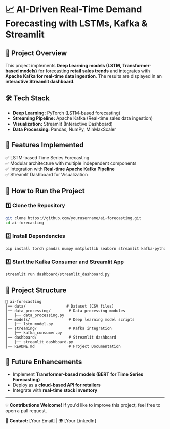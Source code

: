 # 📈 AI-Driven Real-Time Demand Forecasting with LSTMs, Kafka & Streamlit

## 📌 Project Overview
This project implements **Deep Learning models (LSTM, Transformer-based models)** for forecasting **retail sales trends** and integrates with **Apache Kafka for real-time data ingestion**. The results are displayed in an **interactive Streamlit dashboard**.

## 🛠️ Tech Stack
- **Deep Learning:** PyTorch (LSTM-based forecasting)
- **Streaming Pipeline:** Apache Kafka (Real-time sales data ingestion)
- **Visualization:** Streamlit (Interactive Dashboard)
- **Data Processing:** Pandas, NumPy, MinMaxScaler

## 📌 Features Implemented
✅ LSTM-based Time Series Forecasting  
✅ Modular architecture with multiple independent components  
✅ Integration with **Real-time Apache Kafka Pipeline**  
✅ Streamlit Dashboard for Visualization  

## 🚀 How to Run the Project
### 1️⃣ Clone the Repository
```sh
git clone https://github.com/yourusername/ai-forecasting.git
cd ai-forecasting
```
### 2️⃣ Install Dependencies
```sh
pip install torch pandas numpy matplotlib seaborn streamlit kafka-python scikit-learn
```
### 3️⃣ Start the Kafka Consumer and Streamlit App
```sh
streamlit run dashboard/streamlit_dashboard.py
```

## 📂 Project Structure
```
📁 ai-forecasting
│── data/                  # Dataset (CSV files)
│── data_processing/        # Data processing modules
│   ├── data_processing.py  
│── models/                 # Deep learning model scripts
│   ├── lstm_model.py       
│── streaming/              # Kafka integration
│   ├── kafka_consumer.py   
│── dashboard/              # Streamlit dashboard
│   ├── streamlit_dashboard.py
│── README.md               # Project Documentation
```

## 🎯 Future Enhancements
- Implement **Transformer-based models (BERT for Time Series Forecasting)**  
- Deploy as a **cloud-based API for retailers**  
- Integrate with **real-time stock inventory**  

---

💡 **Contributions Welcome!** If you'd like to improve this project, feel free to open a pull request.

📩 **Contact:** [Your Email] | 🌍 [Your LinkedIn]
